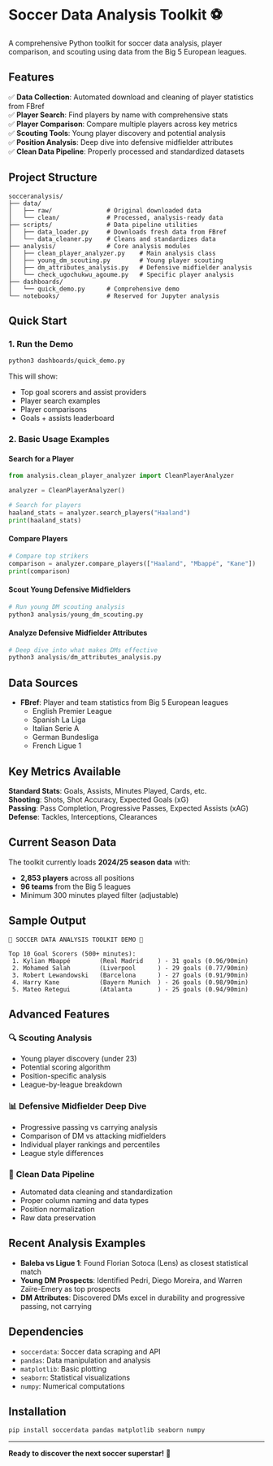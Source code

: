 # Soccer Data Analysis Toolkit ⚽

A comprehensive Python toolkit for soccer data analysis, player comparison, and scouting using data from the Big 5 European leagues.

## Features

✅ **Data Collection**: Automated download and cleaning of player statistics from FBref  
✅ **Player Search**: Find players by name with comprehensive stats  
✅ **Player Comparison**: Compare multiple players across key metrics  
✅ **Scouting Tools**: Young player discovery and potential analysis  
✅ **Position Analysis**: Deep dive into defensive midfielder attributes  
✅ **Clean Data Pipeline**: Properly processed and standardized datasets  

## Project Structure

```
socceranalysis/
├── data/
│   ├── raw/               # Original downloaded data
│   └── clean/             # Processed, analysis-ready data
├── scripts/               # Data pipeline utilities
│   ├── data_loader.py     # Downloads fresh data from FBref
│   └── data_cleaner.py    # Cleans and standardizes data
├── analysis/              # Core analysis modules
│   ├── clean_player_analyzer.py    # Main analysis class
│   ├── young_dm_scouting.py        # Young player scouting
│   ├── dm_attributes_analysis.py   # Defensive midfielder analysis
│   └── check_ugochukwu_agoume.py   # Specific player analysis
├── dashboards/
│   └── quick_demo.py      # Comprehensive demo
└── notebooks/             # Reserved for Jupyter analysis
```

## Quick Start

### 1. Run the Demo
```bash
python3 dashboards/quick_demo.py
```

This will show:
- Top goal scorers and assist providers
- Player search examples
- Player comparisons
- Goals + assists leaderboard

### 2. Basic Usage Examples

#### Search for a Player
```python
from analysis.clean_player_analyzer import CleanPlayerAnalyzer

analyzer = CleanPlayerAnalyzer()

# Search for players
haaland_stats = analyzer.search_players("Haaland")
print(haaland_stats)
```

#### Compare Players
```python
# Compare top strikers
comparison = analyzer.compare_players(["Haaland", "Mbappé", "Kane"])
print(comparison)
```

#### Scout Young Defensive Midfielders
```python
# Run young DM scouting analysis
python3 analysis/young_dm_scouting.py
```

#### Analyze Defensive Midfielder Attributes
```python
# Deep dive into what makes DMs effective
python3 analysis/dm_attributes_analysis.py
```

## Data Sources

- **FBref**: Player and team statistics from Big 5 European leagues
  - English Premier League
  - Spanish La Liga  
  - Italian Serie A
  - German Bundesliga
  - French Ligue 1

## Key Metrics Available

**Standard Stats**: Goals, Assists, Minutes Played, Cards, etc.  
**Shooting**: Shots, Shot Accuracy, Expected Goals (xG)  
**Passing**: Pass Completion, Progressive Passes, Expected Assists (xAG)  
**Defense**: Tackles, Interceptions, Clearances  

## Current Season Data

The toolkit currently loads **2024/25 season data** with:
- **2,853 players** across all positions
- **96 teams** from the Big 5 leagues
- Minimum 300 minutes played filter (adjustable)

## Sample Output

```
🏈 SOCCER DATA ANALYSIS TOOLKIT DEMO 🏈

Top 10 Goal Scorers (500+ minutes):
 1. Kylian Mbappé        (Real Madrid    ) - 31 goals (0.96/90min)
 2. Mohamed Salah        (Liverpool      ) - 29 goals (0.77/90min)
 3. Robert Lewandowski   (Barcelona      ) - 27 goals (0.91/90min)
 4. Harry Kane           (Bayern Munich  ) - 26 goals (0.98/90min)
 5. Mateo Retegui        (Atalanta       ) - 25 goals (0.94/90min)
```

## Advanced Features

### 🔍 **Scouting Analysis**
- Young player discovery (under 23)
- Potential scoring algorithm
- Position-specific analysis
- League-by-league breakdown

### 📊 **Defensive Midfielder Deep Dive**
- Progressive passing vs carrying analysis
- Comparison of DM vs attacking midfielders
- Individual player rankings and percentiles
- League style differences

### 🧹 **Clean Data Pipeline**
- Automated data cleaning and standardization
- Proper column naming and data types
- Position normalization
- Raw data preservation

## Recent Analysis Examples

- **Baleba vs Ligue 1**: Found Florian Sotoca (Lens) as closest statistical match
- **Young DM Prospects**: Identified Pedri, Diego Moreira, and Warren Zaïre-Emery as top prospects
- **DM Attributes**: Discovered DMs excel in durability and progressive passing, not carrying

## Dependencies

- `soccerdata`: Soccer data scraping and API
- `pandas`: Data manipulation and analysis  
- `matplotlib`: Basic plotting
- `seaborn`: Statistical visualizations
- `numpy`: Numerical computations

## Installation

```bash
pip install soccerdata pandas matplotlib seaborn numpy
```

---

**Ready to discover the next soccer superstar!** 🌟